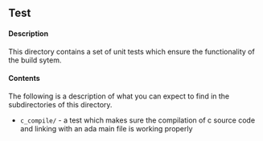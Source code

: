 ## Test

#### Description

This directory contains a set of unit tests which ensure the functionality of the build sytem.

#### Contents

The following is a description of what you can expect to find in the subdirectories of this directory.

* `c_compile/` - a test which makes sure the compilation of c source code and linking with an ada main file is working properly
